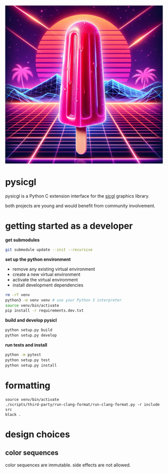 ![popsicgl](./docs/assets/popsicgl.WEBP)

# pysicgl

pysicgl is a Python C extension interface for the [sicgl](https://github.com/oclyke/sicgl) graphics library.

both projects are young and would benefit from community involvement.

# getting started as a developer

**get submodules**

```bash
git submodule update --init --recursive
```

**set up the python environment**

* remove any existing virtual environment
* create a new virtual environment
* activate the virtual environment
* install development dependencies

```bash
rm -rf venv
python3 -m venv venv # use your Python 3 interpreter
source venv/bin/activate
pip install -r requirements.dev.txt
```

**build and develop pysicl**

```bash
python setup.py build
python setup.py develop
```

**run tests and install**

```bash
python -m pytest
python setup.py test
python setup.py install
```

# formatting

```
source venv/bin/activate
./scripts/third-party/run-clang-format/run-clang-format.py -r include src
black .
```

# design choices

## color sequences

color sequences are immutable. side effects are not allowed.
